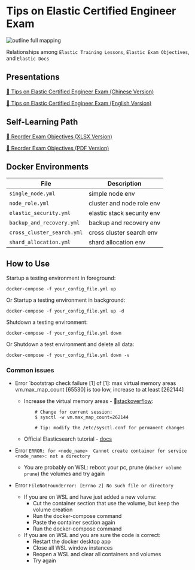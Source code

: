 # Tips on Elastic Certified Engineer Exam

![outline full mapping](./artwork/outline.png)

Relationships among `Elastic Training Lessons`, `Elastic Exam Objectives`, and `Elastic Docs`

## Presentations
[📝 Tips on Elastic Certified Engineer Exam (Chinese Version)](Tips%20on%20Elastic%20Certified%20Engineer%20Exam%20-%20CN.pdf)

[📝 Tips on Elastic Certified Engineer Exam (English Version)](Tips%20on%20Elastic%20Certified%20Engineer%20Exam%20-%20EN.pdf)

## Self-Learning Path
[📝 Reorder Exam Objectives (XLSX Version)](./outline/outline.xlsx)

[📝 Reorder Exam Objectives (PDF Version)](./outline/outline.pdf)
## Docker Environments

| File                        | Description
| ---                         | --
| `single_node.yml`           | simple node env
| `node_role.yml `            | cluster and node role env
| `elastic_security.yml`      | elastic stack security env
| `backup_and_recovery.yml`   | backup and recovery env
| `cross_cluster_search.yml`  | cross cluster search env
| `shard_allocation.yml`      | shard allocation env

## How to Use

Startup a testing environment in foreground:

```
docker-compose -f your_config_file.yml up
```

Or Startup a testing environment in background:

```
docker-compose -f your_config_file.yml up -d
```

Shutdown a testing environment:

```
docker-compose -f your_config_file.yml down
```
Or Shutdown a test environment and delete all data:

```
docker-compose -f your_config_file.yml down -v
```

### Common issues
- Error `bootstrap check failure [1] of [1]: max virtual memory areas vm.max_map_count [65530] is too low, increase to at least [262144]
  - Increase the virtual memory areas - 🔗[stackoverflow](https://stackoverflow.com/a/51448773):
    ```
        # Change for current session: 
        $ sysctl -w vm.max_map_count=262144

        # Tip: modify the /etc/sysctl.conf for permanent changes
    ```
  - Official Elasticsearch tutorial - [docs](https://www.elastic.co/guide/en/elasticsearch/reference/7.13/docker.html#docker-compose-file)

- Error `ERROR: for <node_name>  Cannot create container for service <node_name>: not a directory`
  - You are probably on WSL: reboot your pc, prune (`docker volume prune`) the volumes and try again
- Error `FileNotFoundError: [Errno 2] No such file or directory` 
  - If you are on WSL and have just added a new volume:
    - Cut the container section that use the volume, but keep the volume creation
    - Run the docker-compose command
    - Paste the container section again
    - Run the docker-compose command
  - If you are on WSL and you are sure the code is correct:
    - Restart the docker desktop app
    - Close all WSL window instances
    - Reopen a WSL and clear all containers and volumes
    - Try again

